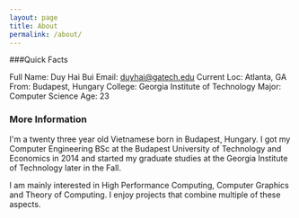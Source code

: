 ```yaml
---
layout: page
title: About
permalink: /about/
---
```


###Quick Facts

Full Name: Duy Hai Bui
Email: [duyhai@gatech.edu](duyhai@gatech.edu)
Current Loc: Atlanta, GA
From: Budapest, Hungary
College: Georgia Institute of Technology
Major: Computer Science
Age: 23

### More Information

I'm a twenty three year old Vietnamese born in Budapest, Hungary. I got my Computer Engineering BSc at the Budapest University of Technology and Economics in 2014 and started my graduate studies at the Georgia Institute of Technology later in the Fall.

I am mainly interested in High Performance Computing, Computer Graphics and Theory of Computing. I enjoy projects that combine multiple of these aspects.

